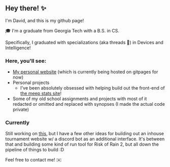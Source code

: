 ## Hey there! ✨
I'm David, and this is my github page!

🎓 I'm a graduate from Georgia Tech with a B.S. in CS.

Specifically, I graduated with specializations (aka threads 🧵) in Devices and Intelligence!

### Here, you'll see:
- [My personal website](https://d-lee-te.github.io/) (which is currently being hosted on gitpages for now)
- Personal projects
  - I've been absolutely obsessed with helping build out the front-end of [the meep stats site](https://github.com/dpvb/meep-site)!
- Some of my old school assignments and projects with most of it redacted or omitted and replaced with synopses (I made the actual code private)

### Currently
Still working on [this](https://github.com/dpvb/meep-site), but I have a few other ideas for building out an inhouse tournament website w/ a discord bot as an additional interface.
It's between that and building some kind of run tool for Risk of Rain 2, but all down the pipeline of things to build :D

Feel free to contact me! ✉️
